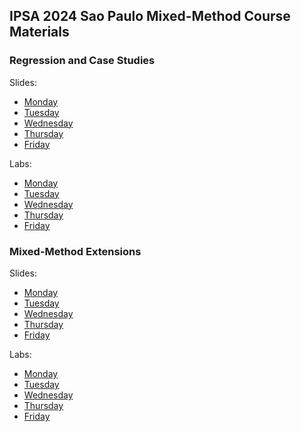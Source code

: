 ## IPSA 2024 Sao Paulo Mixed-Method Course Materials

### Regression and Case Studies

Slides:

* [Monday](https://jnseawright.github.io/IPSA2024/Regression%20and%20Case%20Studies%20Slides/IPSA%202024%20Day%201.pdf)
* [Tuesday](https://jnseawright.github.io/IPSA2024/Regression%20and%20Case%20Studies%20Slides/IPSA%202024%20Day%202.pdf) 
* [Wednesday](https://jnseawright.github.io/IPSA2024/Regression%20and%20Case%20Studies%20Slides/IPSA%202024%20Day%203.pdf)
* [Thursday](https://jnseawright.github.io/IPSA2024/Regression%20and%20Case%20Studies%20Slides/IPSA%202024%20Day%204.pdf)
* [Friday](https://jnseawright.github.io/IPSA2024/Regression%20and%20Case%20Studies%20Slides/IPSA%202024%20Day%205.pdf) 

Labs:

* [Monday](https://jnseawright.github.io/IPSA2024/Regression%20and%20Case%20Studies%20Labs/IPSA%202024%20Lab%201.pdf)
* [Tuesday](https://jnseawright.github.io/IPSA2024/Regression%20and%20Case%20Studies%20Labs/IPSA%202024%20Lab%202.pdf) 
* [Wednesday](https://jnseawright.github.io/IPSA2024/Regression%20and%20Case%20Studies%20Labs/IPSA%202024%20Lab%203.pdf)
* [Thursday](https://jnseawright.github.io/IPSA2024/Regression%20and%20Case%20Studies%20Labs/IPSA%202024%20Lab%204.pdf)
* [Friday](https://jnseawright.github.io/IPSA2024/Regression%20and%20Case%20Studies%20Labs/IPSA%202024%20Lab%205.pdf) 

### Mixed-Method Extensions

Slides:

* [Monday](https://jnseawright.github.io/IPSA2024/Extensions%20Slides/IPSA%202024%20Extensions%20Day%201.pdf)
* [Tuesday](https://jnseawright.github.io/IPSA2024/Extensions%20Slides/IPSA%202024%20Extensions%20Day%202.pdf) 
* [Wednesday](https://jnseawright.github.io/IPSA2024/Extensions%20Slides/IPSA%202024%20Extensions%20Day%203.pdf)
* [Thursday](https://jnseawright.github.io/IPSA2024/Extensions%20Slides/IPSA%202024%20Extensions%20Day%204.pdf)
* [Friday](https://jnseawright.github.io/IPSA2024/Extensions%20Slides/IPSA%202024%20Extensions%20Day%205.pdf) 

Labs:

* [Monday](https://jnseawright.github.io/IPSA2024/Extensions%20Labs/IPSA%202024%20Lab%206.pdf)
* [Tuesday](https://jnseawright.github.io/IPSA2024/Regression%20and%20Case%20Studies%20Labs/IPSA%202024%20Lab%202.pdf) 
* [Wednesday](https://jnseawright.github.io/IPSA2024/Regression%20and%20Case%20Studies%20Labs/IPSA%202024%20Lab%203.pdf)
* [Thursday](https://jnseawright.github.io/IPSA2024/Regression%20and%20Case%20Studies%20Labs/IPSA%202024%20Lab%204.pdf)
* [Friday](https://jnseawright.github.io/IPSA2024/Regression%20and%20Case%20Studies%20Labs/IPSA%202024%20Lab%205.pdf) 







